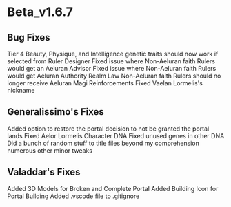 # Beta_v1.6.7

## Bug Fixes
Tier 4 Beauty, Physique, and Intelligence genetic traits should now work if selected from Ruler Designer
Fixed issue where Non-Aeluran faith Rulers would get an Aeluran Advisor
Fixed issue where Non-Aeluran faith Rulers would get Aeluran Authority Realm Law
Non-Aeluran faith Rulers should no longer receive Aeluran Magi Reinforcements
Fixed Vaelan Lormelis's nickname

## Generalissimo's Fixes
Added option to restore the portal decision to not be granted the portal lands
Fixed Aelor Lormelis Character DNA
Fixed unused genes in other DNA
Did a bunch of random stuff to title files beyond my comprehension
numerous other minor tweaks

## Valaddar's Fixes
Added 3D Models for Broken and Complete Portal
Added Building Icon for Portal Building
Added .vscode file to .gitignore